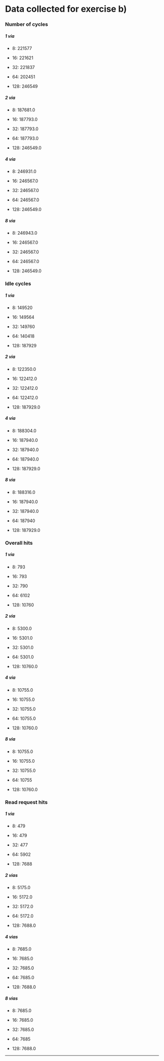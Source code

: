 # Data collected for exercise b)

### Number of cycles

##### 1 via

- 8: 221577

- 16: 221621

- 32: 221837

- 64: 202451

- 128: 246549

##### 2 via

- 8: 187681.0

- 16: 187793.0

- 32: 187793.0

- 64: 187793.0

- 128: 246549.0

##### 4 via

- 8: 246931.0

- 16: 246567.0

- 32: 246567.0

- 64: 246567.0

- 128: 246549.0

##### 8 via

- 8: 246943.0

- 16: 246567.0

- 32: 246567.0

- 64: 246567.0

- 128: 246549.0

### Idle cycles

##### 1 via

- 8: 149520

- 16: 149564

- 32: 149760

- 64: 140418

- 128: 187929

##### 2 via

- 8: 122350.0

- 16: 122412.0

- 32: 122412.0

- 64: 122412.0

- 128: 187929.0

##### 4 via

- 8: 188304.0

- 16: 187940.0

- 32: 187940.0

- 64: 187940.0

- 128: 187929.0

##### 8 via

- 8: 188316.0

- 16: 187940.0

- 32: 187940.0

- 64: 187940

- 128: 187929.0

### Overall hits

##### 1 via

- 8: 793

- 16: 793

- 32: 790

- 64: 6102

- 128: 10760

##### 2 via

- 8: 5300.0

- 16: 5301.0

- 32: 5301.0

- 64: 5301.0

- 128: 10760.0

##### 4 via

- 8: 10755.0

- 16: 10755.0

- 32: 10755.0

- 64: 10755.0

- 128: 10760.0

##### 8 via

- 8: 10755.0

- 16: 10755.0

- 32: 10755.0

- 64: 10755

- 128: 10760.0

### Read request hits

##### 1 via

- 8: 479

- 16: 479

- 32: 477

- 64: 5902

- 128: 7688

##### 2 vias

- 8: 5175.0

- 16: 5172.0

- 32: 5172.0

- 64: 5172.0

- 128: 7688.0

##### 4 vias

- 8: 7685.0

- 16: 7685.0

- 32: 7685.0

- 64: 7685.0

- 128: 7688.0

##### 8 vias

- 8: 7685.0

- 16: 7685.0

- 32: 7685.0

- 64: 7685

- 128: 7688.0

---
